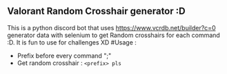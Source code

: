 ## Valorant Random Crosshair generator :D
This is a python discord bot that uses https://www.vcrdb.net/builder?c=0 generator data with selenium to get Random crosshairs for each command :D.
It is fun to use for challenges XD
#Usage :
- Prefix before every command ";"
- Get random crosshair : ```<prefix> pls```

